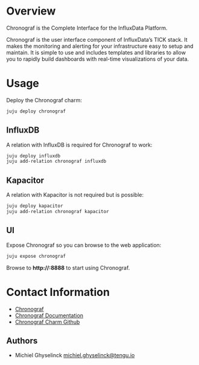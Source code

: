 # Overview

Chronograf is the Complete Interface for the InfluxData Platform.

Chronograf is the user interface component of InfluxData’s TICK stack. It makes the monitoring and alerting for your infrastructure easy to setup and maintain. It is simple to use and includes templates and libraries to allow you to rapidly build dashboards with real-time visualizations of your data.

# Usage

Deploy the Chronograf charm:
```sh
juju deploy chronograf
```
## InfluxDB
A relation with InfluxDB is required for Chronograf to work:
```sh
juju deploy influxdb
juju add-relation chronograf influxdb
```
## Kapacitor
A relation with Kapacitor is not required but is possible:
```sh
juju deploy kapacitor
juju add-relation chronograf kapacitor
```
## UI
Expose Chronograf so you can browse to the web application:
```sh
juju expose chronograf
```
Browse to **http://<insert public ip>:8888** to start using Chronograf.

# Contact Information
- [Chronograf]
- [Chronograf Documentation]
- [Chronograf Charm Github]
## Authors
- Michiel Ghyselinck <michiel.ghyselinck@tengu.io>

[chronograf documentation]: https://docs.influxdata.com/chronograf/v1.3/
[chronograf charm github]: https://github.com/tengu-team/layer-chronograf
[chronograf]: https://www.influxdata.com/time-series-platform/chronograf/

